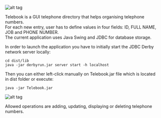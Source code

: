 ![alt tag](https://raw.githubusercontent.com/softdonkey/telebook/master/gquVlu.png)

Telebook is a GUI telephone directory that helps organising telephone numbers.<br>
For each new entry, user has to define values in four fields: ID, FULL NAME, JOB and PHONE NUMBER.<br>
The current application uses Java Swing and JDBC for database storage.<br>

In order to launch the application you have to initially start the JDBC Derby network server locally:

```
cd dist/lib
java -jar derbyrun.jar server start -h localhost
```

Then you can either left-click manually on Telebook.jar file which is located in dist folder or execute:
```
java -jar Telebook.jar
```


![alt tag](https://raw.githubusercontent.com/softdonkey/telebook/master/screen.png)

Allowed operations are adding, updating, displaying or deleting telephone numbers.

